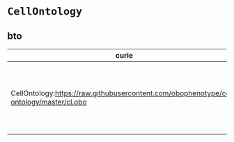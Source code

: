 # `CellOntology`

## bto

| curie                                                                                   |   usages | nodes                                                                                                                                                                                                                                                                                                                                                                                                                                                              |
|-----------------------------------------------------------------------------------------|----------|--------------------------------------------------------------------------------------------------------------------------------------------------------------------------------------------------------------------------------------------------------------------------------------------------------------------------------------------------------------------------------------------------------------------------------------------------------------------|
| CellOntology:https://raw.githubusercontent.com/obophenotype/cell-ontology/master/cl.obo |        4 | [http://purl.obolibrary.org/obo/BTO:0005787](https://bioregistry.io/http://purl.obolibrary.org/obo/BTO:0005787), [http://purl.obolibrary.org/obo/BTO:0006102](https://bioregistry.io/http://purl.obolibrary.org/obo/BTO:0006102), [http://purl.obolibrary.org/obo/BTO:0006103](https://bioregistry.io/http://purl.obolibrary.org/obo/BTO:0006103), [http://purl.obolibrary.org/obo/BTO:0006105](https://bioregistry.io/http://purl.obolibrary.org/obo/BTO:0006105) |
